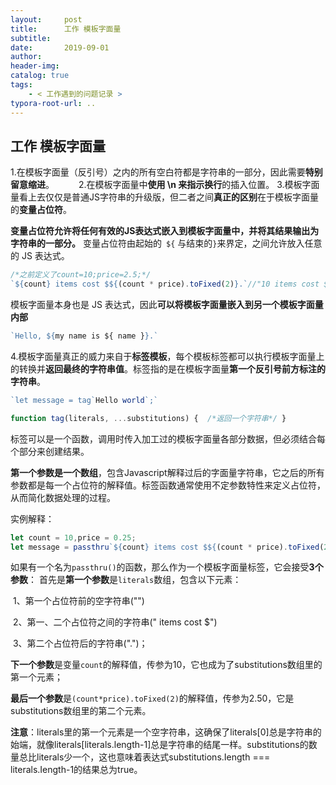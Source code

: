 ```yaml
---
layout:     post
title:      工作 模板字面量
subtitle:  
date:       2019-09-01
author:     
header-img: 
catalog: true
tags:
    - < 工作遇到的问题记录 >
typora-root-url: ..
---
```


## 工作 模板字面量

1.在模板字面量（反引号）之内的所有空白符都是字符串的一部分，因此需要**特别留意缩进**。　　　
2.在模板字面量中**使用 \n 来指示换行**的插入位置。
3.模板字面量看上去仅仅是普通JS字符串的升级版，但二者之间**真正的区别**在于模板字面量的**变量占位符**。

**变量占位符允许将任何有效的JS表达式嵌入到模板字面量中，并将其结果输出为字符串的一部分。**
变量占位符由起始的` ${` 与结束的` } `来界定，之间允许放入任意的 JS 表达式。

```javascript
/*之前定义了count=10;price=2.5;*/
`${count} items cost $${(count * price).toFixed(2)}.`//"10 items cost $2.50."
```

模板字面量本身也是 JS 表达式，因此**可以将模板字面量嵌入到另一个模板字面量内部** 

```javascript
`Hello, ${my name is ${ name }}.`
```

4.模板字面量真正的威力来自于**标签模板**，每个模板标签都可以执行模板字面量上的转换并**返回最终的字符串值**。标签指的是在模板字面量**第一个反引号前方标注的字符串**。

```javascript
`let message = tag`Hello world`;` 
```

```javascript
function tag(literals, ...substitutions) {  /*返回一个字符串*/ }
```

标签可以是一个函数，调用时传入加工过的模板字面量各部分数据，但必须结合每个部分来创建结果。

**第一个参数是一个数组**，包含Javascript解释过后的字面量字符串，它之后的所有参数都是每一个占位符的解释值。标签函数通常使用不定参数特性来定义占位符，从而简化数据处理的过程。

实例解释：

```javascript
let count = 10,price = 0.25;
let message = passthru`${count} items cost $${(count * price).toFixed(2)}.`;
```

如果有一个名为`passthru()`的函数，那么作为一个模板字面量标签，它会接受**3个参数**：
首先是**第一个参数**是`literals`数组，包含以下元素：　　

​	1、第一个占位符前的空字符串("")　　

​	2、第一、二个占位符之间的字符串(" items cost $")　　

​	3、第二个占位符后的字符串(".")；

**下一个参数**是变量`count`的解释值，传参为10，它也成为了substitutions数组里的第一个元素；

**最后一个参数**是`(count*price).toFixed(2)`的解释值，传参为2.50，它是substitutions数组里的第二个元素。

**注意**：literals里的第一个元素是一个空字符串，这确保了literals[0]总是字符串的始端，就像literals[literals.length-1]总是字符串的结尾一样。substitutions的数量总比literals少一个，这也意味着表达式substitutions.Iength === literals.Iength-1的结果总为true。